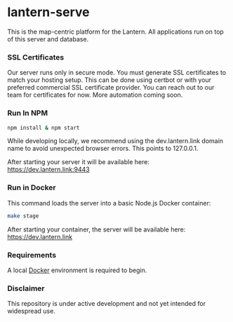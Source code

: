 # lantern-serve

This is the map-centric platform for the Lantern. All applications run on top of this server and database.


### SSL Certificates

Our server runs only in secure mode. You must generate SSL certificates to match your hosting setup. This can be done using certbot or with your preferred commercial SSL certificate provider. You can reach out to our team for certificates for now. More automation coming soon.


### Run In NPM


```bash
npm install & npm start
```

While developing locally, we recommend using the dev.lantern.link domain name to avoid unexpected browser errors. This points to 127.0.0.1.

After starting your server it will be available here: https://dev.lantern.link:9443


### Run in Docker

This command loads the server into a basic Node.js Docker container:

```bash
make stage
```

After starting your container, the server will be available here: https://dev.lantern.link


### Requirements

A local [Docker](https://www.docker.com/community-edition) environment is required to begin.


### Disclaimer
This repository is under active development and not yet intended for widespread use.
